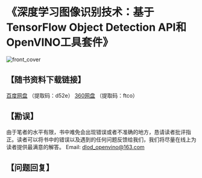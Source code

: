 # 《深度学习图像识别技术：基于TensorFlow Object Detection API和OpenVINO工具套件》
![front_cover](https://github.com/dlod-openvino/book/blob/master/封面1.jpg)

## 【随书资料下载链接】
[百度网盘](https://yunpan.360.cn/surl_yrkBV8cRhDT) （提取码：d52e）
[360网盘](https://pan.baidu.com/s/1OMXOlN_Cr4aITG9LfhTWNQ) （提取码：ftco）

## 【勘误】
由于笔者的水平有限，书中难免会出现错误或者不准确的地方，恳请读者批评指正。读者可以将书中的错误以及遇到的任何问题反馈给我们，我们将尽量在线上为读者提供最满意的解答。
Email: dlod_openvino@163.com

## 【问题回复】
